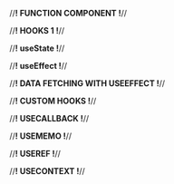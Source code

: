 //**! FUNCTION COMPONENT !**//


//**! HOOKS 1 !**//


//**! useState !**//


//**! useEffect !**//

//**! DATA FETCHING WITH USEEFFECT !**//

//**! CUSTOM HOOKS !**//

//**! USECALLBACK !**//

//**! USEMEMO !**//

//**! USEREF !**//

//**! USECONTEXT !**//










